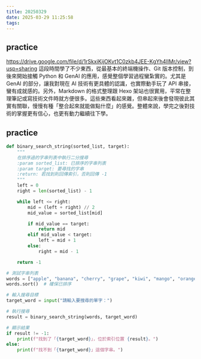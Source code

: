 ```yaml
---
title: 20250329
date: 2025-03-29 11:25:58
tags:
---
```


practice
---
<https://drive.google.com/file/d/1rSkxiKijOKvt1C0zkb4JEE-KgYh4lIMr/view?usp=sharing>
這段時間學了不少東西，從最基本的終端機操作、Git 版本控制，到後來開始接觸 Python 和 GenAI 的應用，感覺整個學習過程蠻紮實的。尤其是 GenAI 的部分，讓我對現在 AI 技術有更具體的認識，也實際動手玩了 API 串接，蠻有成就感的。另外，Markdown 的格式整理跟 Hexo 架站也很實用，平常在整理筆記或寫技術文件時就方便很多。這些東西看起來雜，但串起來後會發現彼此其實有關聯，慢慢有種「整合起來就能做點什麼」的感覺。整體來說，學完之後對技術的掌握更有信心，也更有動力繼續往下學。


practice
---
``` python
def binary_search_string(sorted_list, target):
    """
    在排序過的字串列表中執行二分搜尋
    :param sorted_list: 已排序的字串列表
    :param target: 要尋找的字串
    :return: 若找到則回傳索引，否則回傳 -1
    """
    left = 0
    right = len(sorted_list) - 1

    while left <= right:
        mid = (left + right) // 2
        mid_value = sorted_list[mid]

        if mid_value == target:
            return mid
        elif mid_value < target:
            left = mid + 1
        else:
            right = mid - 1

    return -1

# 測試字串列表
words = ["apple", "banana", "cherry", "grape", "kiwi", "mango", "orange", "peach"]
words.sort()  # 確保已排序

# 輸入搜尋目標
target_word = input("請輸入要搜尋的單字：")

# 執行搜尋
result = binary_search_string(words, target_word)

# 顯示結果
if result != -1:
    print(f"找到了「{target_word}」，位於索引位置 {result}。")
else:
    print(f"找不到「{target_word}」這個字串。")

```

